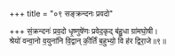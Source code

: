 +++
title = "०९ सङ्क्रन्दनः प्रवदो"

+++
सं॒क्रन्दनः॑ प्रव॒दो धृ॒ष्णुषे॑णः प्रवेद॒कृद् ब॑हु॒धा ग्रा॑मघो॒षी।  
श्रेयो॑ वन्वा॒नो व॒युना॑नि वि॒द्वान् की॒र्तिं ब॒हुभ्यो॒ वि ह॑र द्विरा॒जे॥९॥  
